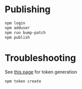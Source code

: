 # Publishing

```bash
npm login
npm adduser
npm run bump-patch
npm publish
```

# Troubleshooting
See [this page](https://docs.npmjs.com/getting-started/working_with_tokens#how-to-create-a-new-full-permission-token) for token generation
```bash
npm token create
```
